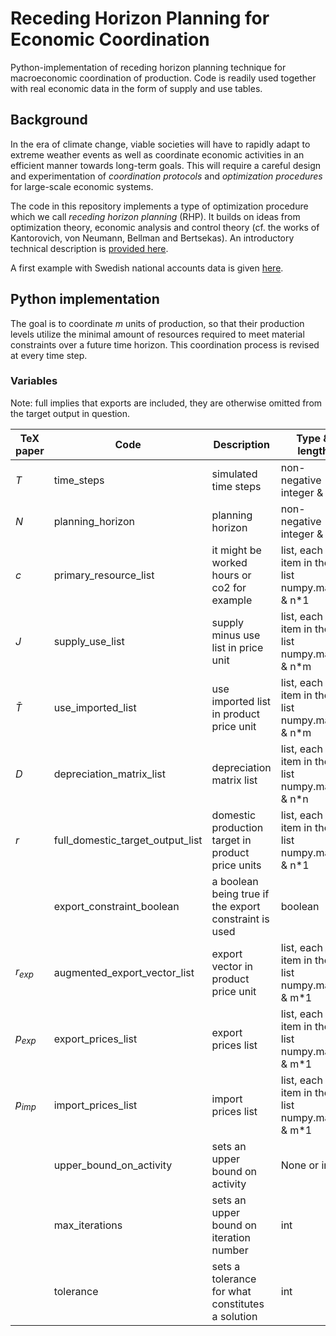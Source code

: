 # Receding Horizon Planning for Economic Coordination

Python-implementation of receding horizon planning technique for macroeconomic coordination of production. Code is readily used together with real economic data in the form of supply and use tables.

## Background

In the era of climate change, viable societies will have to rapidly adapt to extreme weather events as well as coordinate economic activities in an efficient manner towards long-term goals. This will require a careful design and experimentation of *coordination protocols* and *optimization procedures* for large-scale economic systems.

The code in this repository implements a type of optimization procedure which we call *receding horizon planning* (RHP). It builds on ideas from optimization theory, economic analysis and control theory (cf. the works of Kantorovich, von Neumann, Bellman and Bertsekas). An introductory technical description is [provided here](rhp_intro.pdf).

A first example with Swedish national accounts data is given [here](https://github.com/lokehagberg/rhp/blob/main/simulations/Sweden/2016.ipynb).

## Python implementation

The goal is to coordinate $m$ units of production, so that their production levels utilize the minimal amount of resources required to meet material constraints over a future time horizon. This coordination process is revised at every time step. 

### Variables

Note: full implies that exports are included, they are otherwise omitted from the target output in question. 

| TeX paper | Code                             | Description                                           | Type & length                                  |
| --------- | -------------------------------- | ----------------------------------------------------- | ---------------------------------------------- |
| $T$       | time_steps                       | simulated time steps                                  | non-negative integer & 1                       |
| $N$       | planning_horizon                 | planning horizon                                      | non-negative integer & 1                       |
| $c$       | primary_resource_list            | it might be worked hours or co2 for example           | list, each item in the list numpy.matrix & n*1 |
| $J$       | supply_use_list                  | supply minus use list in price unit                   | list, each item in the list numpy.matrix & n*m |
| $\bar{T}$ | use_imported_list                | use imported list in product price unit               | list, each item in the list numpy.matrix & n*m |
| $D$       | depreciation_matrix_list         | depreciation matrix list                              | list, each item in the list numpy.matrix & n*n |
| $r$       | full_domestic_target_output_list | domestic production target in product price units     | list, each item in the list numpy.matrix & n*1 |
|           | export_constraint_boolean        | a boolean being true if the export constraint is used | boolean                                        |
| $r_{exp}$ | augmented_export_vector_list     | export vector in product price unit                   | list, each item in the list numpy.matrix & m*1 |
| $p_{exp}$ | export_prices_list               | export prices list                                    | list, each item in the list numpy.matrix & m*1 |
| $p_{imp}$ | import_prices_list               | import prices list                                    | list, each item in the list numpy.matrix & m*1 |
|           | upper_bound_on_activity          | sets an upper bound on activity                       | None or int                                    |
|           | max_iterations                   | sets an upper bound on iteration number               | int                                            |
|           | tolerance                        | sets a tolerance for what constitutes a solution      | int                                            |




